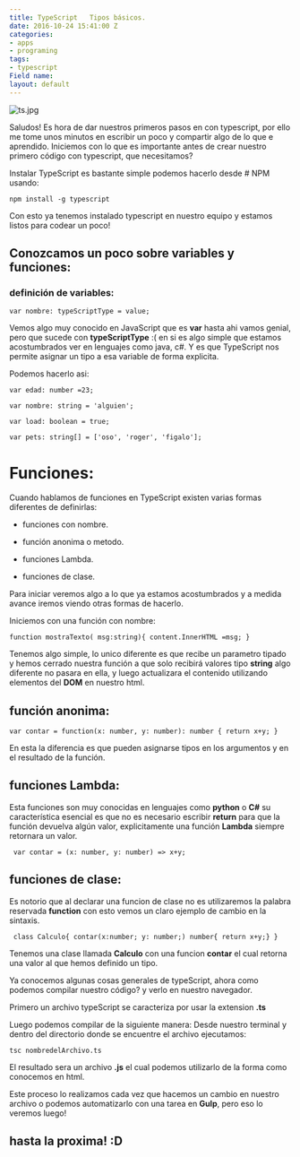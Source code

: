 ```yaml
---
title: TypeScript   Tipos básicos.
date: 2016-10-24 15:41:00 Z
categories:
- apps
- programing
tags:
- typescript
Field name: 
layout: default
---
```


![ts.jpg](/uploads/ts.jpg)

Saludos! 
Es hora de dar nuestros primeros pasos en con typescript, por ello me tome unos minutos en escribir un poco y compartir algo de lo que e aprendido. 
Iniciemos con lo que es importante antes de crear nuestro primero código con typescript, que necesitamos?

Instalar TypeScript es bastante simple podemos hacerlo desde # NPM usando:

`npm install -g typescript`

Con esto ya tenemos instalado typescript en nuestro equipo y estamos listos para codear un poco!

## Conozcamos un poco sobre  variables y funciones:

### definición de variables:
`var nombre: typeScriptType = value;`

Vemos algo muy conocido en JavaScript que es  **var** hasta ahi vamos genial, pero que sucede con **typeScriptType** :( en si es algo simple que estamos acostumbrados ver en lenguajes como java, c#. Y es que TypeScript nos permite asignar un tipo a esa variable de forma explicita. 

Podemos hacerlo asi:

`var edad: number =23;`

`var nombre: string = 'alguien';`

`var load: boolean = true;`

`var pets: string[] = ['oso', 'roger', 'figalo'];`

# Funciones:
 Cuando hablamos de funciones en TypeScript existen varias formas diferentes de definirlas:

* funciones con nombre.

* función anonima o metodo.

* funciones Lambda.

* funciones de clase.


 Para iniciar veremos algo a lo que ya estamos acostumbrados y a medida avance iremos viendo otras formas de hacerlo.

Iniciemos con una función con nombre:

`function mostraTexto( msg:string){
 content.InnerHTML =msg;
}`

Tenemos algo simple, lo unico diferente es que recibe un parametro tipado y hemos cerrado nuestra función a que solo recibirá valores tipo **string** algo diferente no pasara en ella, y luego actualizara el contenido utilizando elementos del **DOM** en nuestro html.

## función anonima:

`var contar = function(x: number, y: number): number { return x+y; }`

 En esta la diferencia es que pueden asignarse tipos en los argumentos y en el resultado de la función.

## funciones Lambda:
Esta funciones son muy conocidas en lenguajes como **python** o **C#**
su característica esencial es que no es necesario escribir **return** para que la función devuelva algún valor, explicitamente una función **Lambda** siempre retornara un valor.

` var contar = (x: number, y: number) => x+y;`

## funciones de clase:
Es notorio que al declarar una funcion de clase no es utilizaremos la palabra reservada **function** con esto vemos un claro ejemplo de cambio en la sintaxis.

` class Calculo{
   contar(x:number; y: number;) number{ return x+y;}
}`

Tenemos una clase llamada **Calculo** con una funcion **contar** el cual retorna una valor al que hemos definido un tipo.

Ya conocemos algunas cosas generales de typeScript, ahora como podemos compilar nuestro código? y verlo en nuestro navegador.

Primero un archivo typeScript se caracteriza por usar la extension **.ts**

Luego podemos compilar de la siguiente manera:
Desde nuestro terminal y dentro del directorio donde se encuentre el archivo ejecutamos:
 
`tsc nombredelArchivo.ts`

El resultado sera un archivo **.js** el cual podemos utilizarlo de la forma como conocemos en html.

Este proceso lo realizamos cada vez que hacemos un cambio en nuestro archivo o podemos automatizarlo con una tarea en **Gulp**, pero eso lo veremos luego!

## hasta la proxima! :D










 


